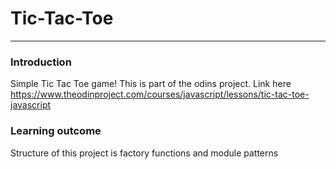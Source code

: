 # Tic-Tac-Toe
-------------

### Introduction
Simple Tic Tac Toe game! This is part of the odins project. Link here https://www.theodinproject.com/courses/javascript/lessons/tic-tac-toe-javascript

### Learning outcome
Structure of this project is factory functions and module patterns